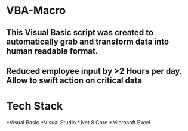 # VBA-Macro

## This Visual Basic script was created to automatically grab and transform data into human readable format.
## Reduced employee input by >2 Hours per day. Allow to swift action on critical data


# Tech Stack
*Visual Basic
*Visual Studio
*.Net 8 Core
*Microsoft Excel



